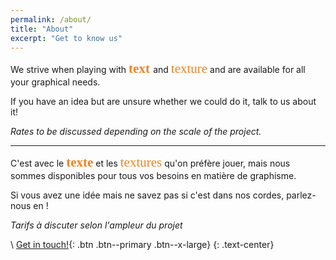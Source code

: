 ```yaml
---
permalink: /about/
title: "About"
excerpt: "Get to know us"
---
```

<link rel="stylesheet" href="https://fonts.googleapis.com/css?family=Akaya Telivigala|Bungee Shade">
<link rel="stylesheet" href="/roc/assets/css/fonts/stylesheet.css" type="text/css">


<style>
.emphasis {
    font-size: 150%;
    font-family: Akaya Telivigala;
    color: #EE8322;
}
r {  
  font-family: 'rubik-markerhatchregular';
  color: #EE8322;
  font-size: 150%;
}
big {
    font-size: 120%;    
}
or {
  color: ##EE8322
}
</style>


We strive when playing with <span class="emphasis"> **text** </span> and <r>texture</r> and are available for all your graphical needs.

If you have an idea but are unsure whether we could do it, talk to us about it!

*Rates to be discussed depending on the scale of the project.*

---

C'est avec le <span class="emphasis">**texte**</span> et les <r>textures</r> qu'on préfère jouer, mais nous sommes disponibles pour tous vos besoins en matière de graphisme.

Si vous avez une idée mais ne savez pas si c'est dans nos cordes, parlez-nous en !

*Tarifs à discuter selon l'ampleur du projet*

\\
[Get in touch!](mailto:rhymesofcontraband@proton.me){: .btn .btn--primary .btn--x-large}
{: .text-center}
